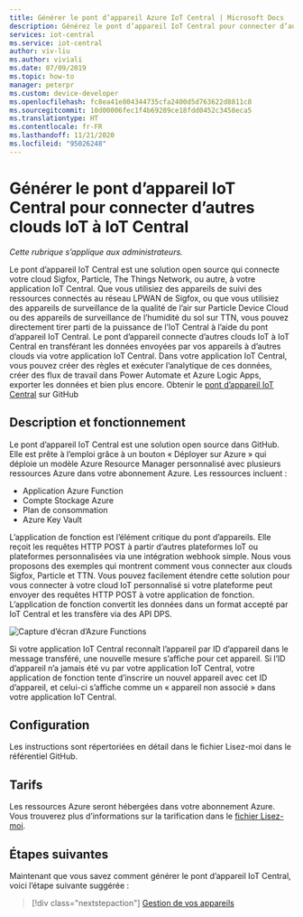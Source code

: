 ```yaml
---
title: Générer le pont d’appareil Azure IoT Central | Microsoft Docs
description: Générez le pont d’appareil IoT Central pour connecter d’autres clouds IoT (Sigfox, Particle, The Things Network etc.) à votre application IoT Central.
services: iot-central
ms.service: iot-central
author: viv-liu
ms.author: viviali
ms.date: 07/09/2019
ms.topic: how-to
manager: peterpr
ms.custom: device-developer
ms.openlocfilehash: fc8ea41e804344735cfa2400d5d763622d8811c8
ms.sourcegitcommit: 10d00006fec1f4b69289ce18fdd0452c3458eca5
ms.translationtype: HT
ms.contentlocale: fr-FR
ms.lasthandoff: 11/21/2020
ms.locfileid: "95026248"
---
```

# <a name="build-the-iot-central-device-bridge-to-connect-other-iot-clouds-to-iot-central"></a>Générer le pont d’appareil IoT Central pour connecter d’autres clouds IoT à IoT Central

*Cette rubrique s’applique aux administrateurs.*

Le pont d’appareil IoT Central est une solution open source qui connecte votre cloud Sigfox, Particle, The Things Network, ou autre, à votre application IoT Central. Que vous utilisiez des appareils de suivi des ressources connectés au réseau LPWAN de Sigfox, ou que vous utilisiez des appareils de surveillance de la qualité de l’air sur Particle Device Cloud ou des appareils de surveillance de l’humidité du sol sur TTN, vous pouvez directement tirer parti de la puissance de l’IoT Central à l’aide du pont d’appareil IoT Central. Le pont d’appareil connecte d’autres clouds IoT à IoT Central en transférant les données envoyées par vos appareils à d’autres clouds via votre application IoT Central. Dans votre application IoT Central, vous pouvez créer des règles et exécuter l’analytique de ces données, créer des flux de travail dans Power Automate et Azure Logic Apps, exporter les données et bien plus encore. Obtenir le [pont d’appareil IoT Central](https://aka.ms/iotcentralgithubdevicebridge) sur GitHub

## <a name="what-is-it-and-how-does-it-work"></a>Description et fonctionnement
Le pont d’appareil IoT Central est une solution open source dans GitHub. Elle est prête à l’emploi grâce à un bouton « Déployer sur Azure » qui déploie un modèle Azure Resource Manager personnalisé avec plusieurs ressources Azure dans votre abonnement Azure. Les ressources incluent :
-    Application Azure Function
-    Compte Stockage Azure
-    Plan de consommation
-    Azure Key Vault

L’application de fonction est l’élément critique du pont d’appareils. Elle reçoit les requêtes HTTP POST à partir d’autres plateformes IoT ou plateformes personnalisées via une intégration webhook simple. Nous vous proposons des exemples qui montrent comment vous connecter aux clouds Sigfox, Particle et TTN. Vous pouvez facilement étendre cette solution pour vous connecter à votre cloud IoT personnalisé si votre plateforme peut envoyer des requêtes HTTP POST à votre application de fonction.
L’application de fonction convertit les données dans un format accepté par IoT Central et les transfère via des API DPS.

![Capture d’écran d’Azure Functions](media/howto-build-iotc-device-bridge/azfunctions.png)

Si votre application IoT Central reconnaît l’appareil par ID d’appareil dans le message transféré, une nouvelle mesure s’affiche pour cet appareil. Si l’ID d’appareil n’a jamais été vu par votre application IoT Central, votre application de fonction tente d’inscrire un nouvel appareil avec cet ID d’appareil, et celui-ci s’affiche comme un « appareil non associé » dans votre application IoT Central. 

## <a name="how-do-i-set-it-up"></a>Configuration
Les instructions sont répertoriées en détail dans le fichier Lisez-moi dans le référentiel GitHub. 

## <a name="pricing"></a>Tarifs
Les ressources Azure seront hébergées dans votre abonnement Azure. Vous trouverez plus d’informations sur la tarification dans le [fichier Lisez-moi](https://aka.ms/iotcentralgithubdevicebridge).

## <a name="next-steps"></a>Étapes suivantes
Maintenant que vous savez comment générer le pont d’appareil IoT Central, voici l’étape suivante suggérée :

> [!div class="nextstepaction"]
> [Gestion de vos appareils](howto-manage-devices.md)
